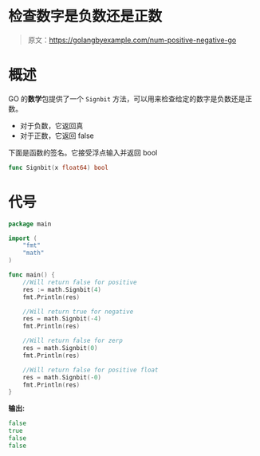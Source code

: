 # 检查数字是负数还是正数

> 原文：<https://golangbyexample.com/num-positive-negative-go>

# **概述**

GO 的**数学**包提供了一个 `Signbit` 方法，可以用来检查给定的数字是负数还是正数。

*   对于负数，它返回真
*   对于正数，它返回 false

下面是函数的签名。它接受浮点输入并返回 bool

```go
func Signbit(x float64) bool 
```

# **代号**

```go
package main

import (
    "fmt"
    "math"
)

func main() {
    //Will return false for positive
    res := math.Signbit(4)
    fmt.Println(res)

    //Will return true for negative
    res = math.Signbit(-4)
    fmt.Println(res)

    //Will return false for zerp
    res = math.Signbit(0)
    fmt.Println(res)

    //Will return false for positive float
    res = math.Signbit(-0)
    fmt.Println(res)
}
```

**输出:**

```go
false
true
false
false
```